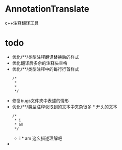 # AnnotationTranslate
c++注释翻译工具


# todo
- 优化/**/类型注释翻译替换后的样式
- 优化翻译后多余的注释头空格
- 优化/**/类型注释中的每行行首样式 
  ```
  /*
   *
   *
   */
  ```
- 修复bugs文件夹中表述的情形  
- 优化/**/类型注释获取到的文本中夹杂很多 * 开头的文本
  ```
  /*
   * i
   * am
   */
  ```
  - i * am 这么描述理解吧
- 